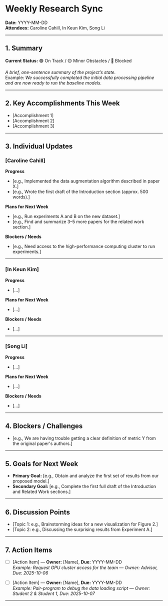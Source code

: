 # Weekly Research Sync  
**Date:** YYYY-MM-DD  
**Attendees:** Caroline Cahill, In Keun Kim, Song Li  

---

## 1. Summary
**Current Status:** 🟢 On Track / 🟡 Minor Obstacles / 🔴 Blocked  

*A brief, one-sentence summary of the project’s state.*  
Example: *We successfully completed the initial data processing pipeline and are now ready to run the baseline models.*

---

## 2. Key Accomplishments This Week
- [Accomplishment 1]  
- [Accomplishment 2]  
- [Accomplishment 3]  

---

## 3. Individual Updates

### [Caroline Cahill]  
**Progress**  
- [e.g., Implemented the data augmentation algorithm described in paper X.]  
- [e.g., Wrote the first draft of the Introduction section (approx. 500 words).]  

**Plans for Next Week**  
- [e.g., Run experiments A and B on the new dataset.]  
- [e.g., Find and summarize 3–5 more papers for the related work section.]  

**Blockers / Needs**  
- [e.g., Need access to the high-performance computing cluster to run experiments.]

---


### [In Keun Kim]
**Progress**  
- [...]  

**Plans for Next Week**  
- [...]  

**Blockers / Needs**  
- [...]  


---

### [Song Li]  
**Progress**  
- [...]  

**Plans for Next Week**  
- [...]  

**Blockers / Needs**  
- [...]  

---

## 4. Blockers / Challenges 
- [e.g., We are having trouble getting a clear definition of metric Y from the original paper's authors.]  

---

## 5. Goals for Next Week
- **Primary Goal:** [e.g., Obtain and analyze the first set of results from our proposed model.]  
- **Secondary Goal:** [e.g., Complete the first full draft of the Introduction and Related Work sections.]  

---

## 6. Discussion Points
- [Topic 1: e.g., Brainstorming ideas for a new visualization for Figure 2.]  
- [Topic 2: e.g., Discussing the surprising results from Experiment A.]   

---

## 7. Action Items
- [ ] [Action Item] — **Owner:** [Name], **Due:** YYYY-MM-DD  
  *Example: Request GPU cluster access for the team — Owner: Advisor, Due: 2025-10-06*  

- [ ] [Action Item] — **Owner:** [Name], **Due:** YYYY-MM-DD  
  *Example: Pair-program to debug the data loading script — Owner: Student 2 & Student 1, Due: 2025-10-07*  

---